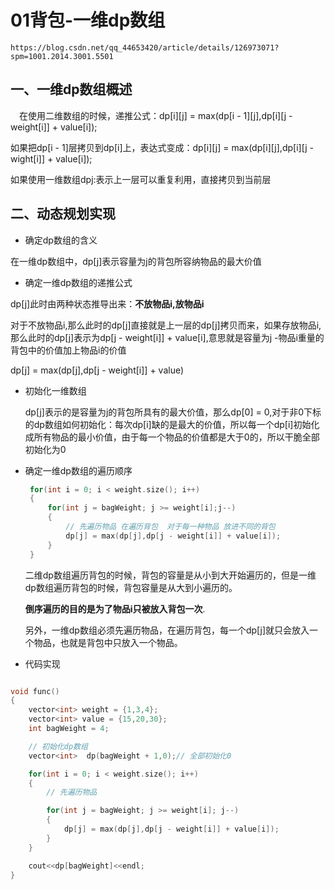 # 01背包-一维dp数组

```
https://blog.csdn.net/qq_44653420/article/details/126973071?spm=1001.2014.3001.5501
```

## 一、一维dp数组概述

&emsp;在使用二维数组的时候，递推公式：dp[i][j] = max(dp[i - 1][j],dp[i][j - weight[i]] + value[i]);

如果把dp[i - 1]层拷贝到dp[i]上，表达式变成：dp[i][j] = max(dp[i][j],dp[i][j - wight[i]] + value[i]);


如果使用一维数组dp[j](滚动数组):表示上一层可以重复利用，直接拷贝到当前层

## 二、动态规划实现

* 确定dp数组的含义

在一维dp数组中，dp[j]表示容量为j的背包所容纳物品的最大价值

* 确定一维dp数组的递推公式

dp[j]此时由两种状态推导出来：**不放物品i,放物品i**

对于不放物品i,那么此时的dp[j]直接就是上一层的dp[j]拷贝而来，如果存放物品i,那么此时的dp[j]表示为dp[j - weight[i]] + value[i],意思就是容量为j -物品i重量的背包中的价值加上物品i的价值

dp[j] = max(dp[j],dp[j - weight[i]] + value)


* 初始化一维数组
  
  dp[j]表示的是容量为j的背包所具有的最大价值，那么dp[0] = 0,对于非0下标的dp数组如何初始化：每次dp[i]缺的是最大的价值，所以每一个dp[i]初始化成所有物品的最小价值，由于每一个物品的价值都是大于0的，所以干脆全部初始化为0

* 确定一维dp数组的遍历顺序
   ```cpp
    for(int i = 0; i < weight.size(); i++)
    {
        for(int j = bagWeight; j >= weight[i];j--)
        {
            // 先遍历物品 在遍历背包  对于每一种物品 放进不同的背包
            dp[j] = max(dp[j],dp[j - weight[i]] + value[i]);
        }
    }
   ```

   二维dp数组遍历背包的时候，背包的容量是从小到大开始遍历的，但是一维dp数组遍历背包的时候，背包容量是从大到小遍历的。

   **倒序遍历的目的是为了物品i只被放入背包一次**.

   另外，一维dp数组必须先遍历物品，在遍历背包，每一个dp[j]就只会放入一个物品，也就是背包中只放入一个物品。

* 代码实现

```cpp

void func()
{
    vector<int> weight = {1,3,4};
    vector<int> value = {15,20,30};
    int bagWeight = 4;

    // 初始化dp数组
    vector<int>  dp(bagWeight + 1,0);// 全部初始化0

    for(int i = 0; i < weight.size(); i++)
    {
        // 先遍历物品

        for(int j = bagWeight; j >= weight[i]; j--)
        {
            dp[j] = max(dp[j],dp[j - weight[i]] + value[i]);
        }
    }

    cout<<dp[bagWeight]<<endl;
}


```




